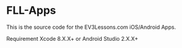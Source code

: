 # FLL-Apps

This is the source code for the EV3Lessons.com iOS/Android Apps.

Requirement Xcode 8.X.X+ or Android Studio 2.X.X+
